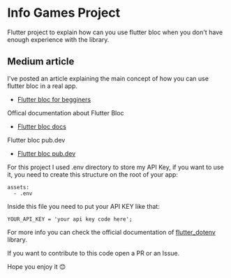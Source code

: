 # Info Games Project

Flutter project to explain how can you use flutter bloc when you don't have enough experience with the library.

## Medium article

I've posted an article explaining the main concept of how you can use flutter bloc in a real app. 

- [Flutter bloc for begginers](https://medium.com/@ana.polo.sanchez1991/flutter-bloc-for-beginners-839e22adb9f5)


Offical documentation about Flutter Bloc

- [Flutter bloc docs](https://bloclibrary.dev/#/)

Flutter bloc pub.dev 

- [Flutter bloc pub.dev](https://pub.dev/packages/flutter_bloc) 


For this project I used .env directory to store my API Key, if you want to use it, you need to create this structure on the root of your app:

````
assets:
  - .env
````

Inside this file you need to put your API KEY like that:

````
YOUR_API_KEY = 'your api key code here';
````
For more info you can check the official documentation of [flutter_dotenv](https://pub.dev/packages/flutter_dotenv) library.

If you want to contribute to this code open a PR or an Issue.


Hope you enjoy it 😊

